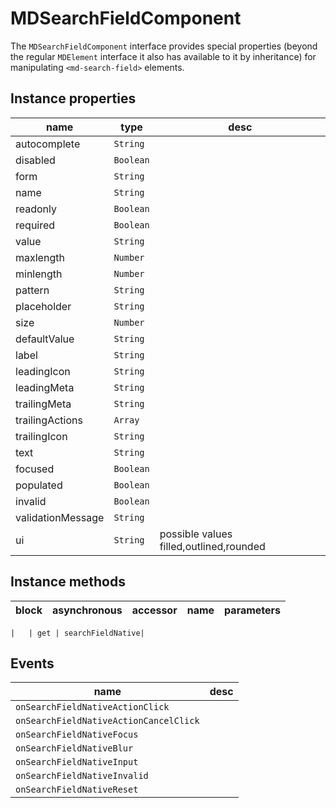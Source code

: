 # MDSearchFieldComponent
The `MDSearchFieldComponent` interface provides special properties (beyond the regular `MDElement` interface it also has available to it by inheritance) for manipulating `<md-search-field>` elements.

## Instance properties

name|type|desc
---|---|---
autocomplete|`String`|
disabled|`Boolean`|
form|`String`|
name|`String`|
readonly|`Boolean`|
required|`Boolean`|
value|`String`|
maxlength|`Number`|
minlength|`Number`|
pattern|`String`|
placeholder|`String`|
size|`Number`|
defaultValue|`String`|
label|`String`|
leadingIcon|`String`|
leadingMeta|`String`|
trailingMeta|`String`|
trailingActions|`Array`|
trailingIcon|`String`|
text|`String`|
focused|`Boolean`|
populated|`Boolean`|
invalid|`Boolean`|
validationMessage|`String`|
ui|`String`|possible values filled,outlined,rounded

## Instance methods

block| asynchronous | accessor| name| parameters
---| --- | ---| ---| ---

    |   | get | searchFieldNative| 

## Events

name|desc
---|---
`onSearchFieldNativeActionClick`|
`onSearchFieldNativeActionCancelClick`|
`onSearchFieldNativeFocus`|
`onSearchFieldNativeBlur`|
`onSearchFieldNativeInput`|
`onSearchFieldNativeInvalid`|
`onSearchFieldNativeReset`|
